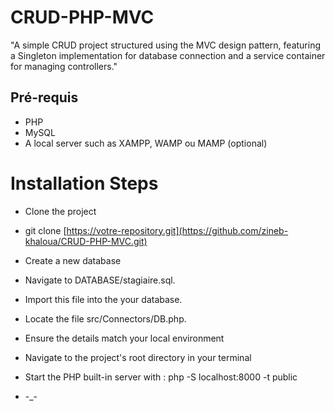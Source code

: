 
# CRUD-PHP-MVC
"A simple CRUD project structured using the MVC design pattern, featuring a Singleton implementation for database connection and a service container for managing controllers."

## Pré-requis

- PHP
- MySQL
- A local server such as XAMPP, WAMP ou MAMP (optional)

# Installation Steps

- Clone the project

- git clone [https://votre-repository.git](https://github.com/zineb-khaloua/CRUD-PHP-MVC.git)

- Create a new database 

- Navigate to DATABASE/stagiaire.sql.

- Import this file into the your database.

- Locate the file src/Connectors/DB.php.

- Ensure the details match your local environment

- Navigate to the project's root directory in your terminal

- Start the PHP built-in server with  : php -S localhost:8000 -t public 

- -_- 

